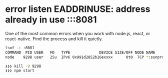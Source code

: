 # error listen EADDRINUSE: address already in use :::8081

One of the most common errors when you work with node.js, react, or react-native. Find the process and kill it quietly.

```bash
lsof -i :8081                                                                                                                                                                                                                ✘ 1 master ✱ ◼
COMMAND  PID USER   FD   TYPE             DEVICE SIZE/OFF NODE NAME
node    9298 user   25u  IPv6 0x991d2852b16exxxx      0t0  TCP *:sunproxyadmin (LISTEN)

❯❯❯ kill -9 9298                                                                                                                                                                                                                     master ✱ ◼
❯❯❯ npm start     
```

